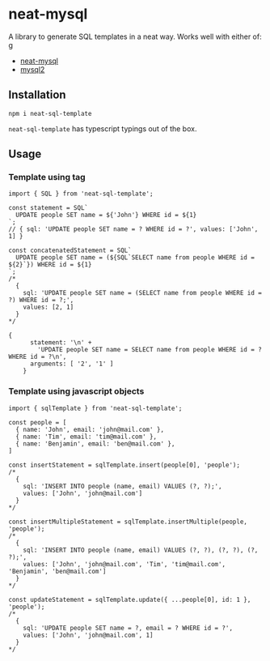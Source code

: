 # neat-mysql

A library to generate SQL templates in a neat way. Works well with either of:
g

- [neat-mysql](https://github.com/Brickshare/neat-mysql#readme)
- [mysql2](https://github.com/sidorares/node-mysql2#readme)

## Installation

```
npm i neat-sql-template
```

`neat-sql-template` has typescript typings out of the box.

## Usage

### Template using tag

```
import { SQL } from 'neat-sql-template';

const statement = SQL`
  UPDATE people SET name = ${'John'} WHERE id = ${1}
`;
// { sql: 'UPDATE people SET name = ? WHERE id = ?', values: ['John', 1] }

const concatenatedStatement = SQL`
  UPDATE people SET name = (${SQL`SELECT name from people WHERE id = ${2}`}) WHERE id = ${1}
`;
/*
  {
    sql: 'UPDATE people SET name = (SELECT name from people WHERE id = ?) WHERE id = ?;',
    values: [2, 1]
  }
*/

{
      statement: '\n' +
        'UPDATE people SET name = SELECT name from people WHERE id = ? WHERE id = ?\n',
      arguments: [ '2', '1' ]
    }

```

### Template using javascript objects

```
import { sqlTemplate } from 'neat-sql-template';

const people = [
  { name: 'John', email: 'john@mail.com' },
  { name: 'Tim', email: 'tim@mail.com' },
  { name: 'Benjamin', email: 'ben@mail.com' },
]

const insertStatement = sqlTemplate.insert(people[0], 'people');
/*
  {
    sql: 'INSERT INTO people (name, email) VALUES (?, ?);',
    values: ['John', 'john@mail.com']
  }
*/

const insertMultipleStatement = sqlTemplate.insertMultiple(people, 'people');
/*
  {
    sql: 'INSERT INTO people (name, email) VALUES (?, ?), (?, ?), (?, ?);',
    values: ['John', 'john@mail.com', 'Tim', 'tim@mail.com', 'Benjamin', 'ben@mail.com']
  }
*/

const updateStatement = sqlTemplate.update({ ...people[0], id: 1 }, 'people');
/*
  {
    sql: 'UPDATE people SET name = ?, email = ? WHERE id = ?',
    values: ['John', 'john@mail.com', 1]
  }
*/

```
